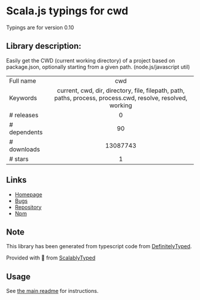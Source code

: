 
# Scala.js typings for cwd

Typings are for version 0.10

## Library description:
Easily get the CWD (current working directory) of a project based on package.json, optionally starting from a given path. (node.js/javascript util)

|                    |                 |
| ------------------ | :-------------: |
| Full name          | cwd |
| Keywords           | current, cwd, dir, directory, file, filepath, path, paths, process, process.cwd, resolve, resolved, working |
| # releases         | 0 |
| # dependents       | 90 |
| # downloads        | 13087743 |
| # stars            | 1 |

## Links
- [Homepage](https://github.com/jonschlinkert/cwd)
- [Bugs](https://github.com/jonschlinkert/cwd/issues)
- [Repository](https://github.com/jonschlinkert/cwd)
- [Npm](https://www.npmjs.com/package/cwd)
    


## Note
This library has been generated from typescript code from [DefinitelyTyped](https://definitelytyped.org).

Provided with :purple_heart: from [ScalablyTyped](https://github.com/oyvindberg/ScalablyTyped)

## Usage
See [the main readme](../../readme.md) for instructions.


